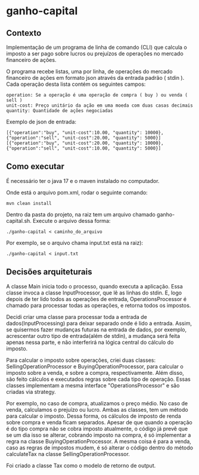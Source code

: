 # ganho-capital

## Contexto
Implementação de um programa de linha de comando (CLI) que calcula o imposto a
ser pago sobre lucros ou prejuízos de operações no mercado financeiro de ações.

O programa recebe listas, uma por linha, de operações do mercado financeiro de ações em formato
json através da entrada padrão ( stdin ). Cada operação desta lista contém os seguintes campos:
```
operation: Se a operação é uma operação de compra ( buy ) ou venda ( sell )
unit-cost: Preço unitário da ação em uma moeda com duas casas decimais
quantity: Quantidade de ações negociadas
```
Exemplo de json de entrada:

```
[{"operation":"buy", "unit-cost":10.00, "quantity": 10000},
{"operation":"sell", "unit-cost":20.00, "quantity": 5000}]
[{"operation":"buy", "unit-cost":20.00, "quantity": 10000},
{"operation":"sell", "unit-cost":10.00, "quantity": 5000}]
```

## Como executar

É necessário ter o java 17 e o maven instalado no computador.

Onde está o arquivo pom.xml, rodar o seguinte comando:

```
mvn clean install
```

Dentro da pasta do projeto, na raiz tem um arquivo chamado ganho-capital.sh. Execute o 
arquivo dessa forma:

```
./ganho-capital < caminho_do_arquivo
```

Por exemplo, se o arquivo chama input.txt está na raiz):

```
./ganho-capital < input.txt
```

## Decisões arquiteturais

A classe Main inicia todo o processo, quando executa a aplicação. Essa classe invoca a classe InputProcessor, 
que lê as linhas do stdin. E, logo depois de ter lido todos as operações de entrada, OperationsProcessor é chamado para 
processar todas as operações, e retorna todos os impostos.

Decidi criar uma classe para processar toda a entrada de dados(InputProcessing) para deixar separado onde é lido a entrada.
Assim, se quisermos fazer mudanças futuras na entrada de dados, por exemplo, acrescentar outro tipo de entrada(além de stdin), 
a mudança será feita apenas nessa parte, e não interferirá na lógica central do cálculo do imposto.

Para calcular o imposto sobre operações, criei duas classes: SellingOperationProcessor e BuyingOperationProcessor, para 
calcular o imposto sobre a venda, e sobre a compra, respectivamente. Além disso, são feito cálculos e executados regras
sobre cada tipo de operação. Essas classes implementam a mesma interface "OperationsProcessor" e são criadas via strategy.

Por exemplo, no caso de compra, atualizamos o preço médio. No caso de venda, calculamos o prejuízo ou lucro. Ambas as classes,
tem um método para calcular o imposto. Dessa forma, os cálculos de imposto de renda sobre compra e venda ficam separados.
Apesar de que quando a operação é do tipo compra não se cobra imposto atualmente, o código já prevê que se um dia
isso se alterar, cobrando imposto na compra, é só implementar a regra na classe BuyingOperationProcessor. A mesma coisa é para 
a venda, caso as regras de impostos mudem, é só alterar o código dentro do método calculateTax na classe SellingOperationProcessor.

Foi criado a classe Tax como o modelo de retorno de output.



